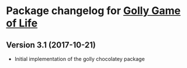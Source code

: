 # Package changelog for [Golly Game of Life](https://chocolatey.org/packages/golly)

## Version 3.1 (2017-10-21)
- Initial implementation of the golly chocolatey package
